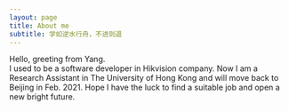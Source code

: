 ```yaml
---
layout: page
title: About me
subtitle: 学如逆水行舟，不进则退
---
```


Hello, greeting from Yang.   
I used to be a software developer in Hikvision company. Now I am a Research Assistant in The University of Hong Kong and will move back to Beijing in Feb. 2021. Hope I have the luck to find a suitable job and open a new bright future.



